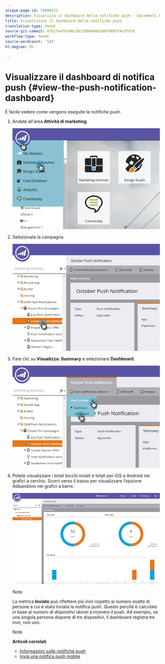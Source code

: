 ```yaml
---
unique-page-id: 10096523
description: Visualizza il dashboard delle notifiche push - Documenti Marketo - Documentazione prodotto
title: Visualizzare il dashboard delle notifiche push
translation-type: tm+mt
source-git-commit: 47b2fee7d146c3dc558d4bbb10070683f4cdfd3d
workflow-type: tm+mt
source-wordcount: '132'
ht-degree: 0%

---
```



# Visualizzare il dashboard di notifica push {#view-the-push-notification-dashboard}

È facile vedere come vengono eseguite le notifiche push.

1. Andate all&#39;area **Attività di marketing**.

   ![](assets/image2015-12-11-12-3a57-3a48.png)

1. Selezionate la campagna.

   ![](assets/image2015-12-11-13-3a1-3a56.png)

1. Fare clic su **Visualizza: Summary** e selezionare **Dashboard**.

   ![](assets/image2015-12-11-13-3a4-3a23.png)

1. Potete visualizzare i totali tocchi inviati e totali per iOS e Android nei grafici a cerchio. Scorri verso il basso per visualizzare l’opzione Abbandono nei grafici a barre.

   ![](assets/image2015-12-15-15-3a23-3a47.png)

   >[!NOTE]
   >
   >La metrica **Inviato** può riflettere più invii rispetto al numero esatto di persone a cui è stata inviata la notifica push. Questo perché è calcolato in base al *numero di dispositivi* idonei a ricevere il push. Ad esempio, se una singola persona dispone di tre dispositivi, il dashboard registra tre invii, non uno.

   >[!NOTE]
   >
   >**Articoli correlati**
   >
   >    
   >    
   >    * [Informazioni sulle notifiche push](understanding-push-notifications.md)
   >    * [Invia una notifica push mobile](send-a-mobile-push-notification.md)


